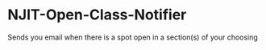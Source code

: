 # NJIT-Open-Class-Notifier
Sends you email when there is a spot open in a section(s) of your choosing
